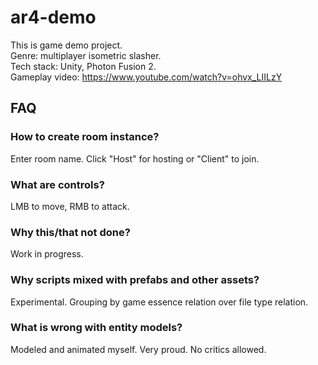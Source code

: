 # ar4-demo

This is game demo project.<br>
Genre: multiplayer isometric slasher.<br>
Tech stack: Unity, Photon Fusion 2.<br>
Gameplay video: https://www.youtube.com/watch?v=ohvx_LIILzY

## FAQ

### How to create room instance?
Enter room name. Click "Host" for hosting or "Client" to join.

### What are controls?
LMB to move, RMB to attack.

### Why this/that not done?
Work in progress.

### Why scripts mixed with prefabs and other assets?
Experimental. Grouping by game essence relation over file type relation.

### What is wrong with entity models?
Modeled and animated myself. Very proud. No critics allowed.
